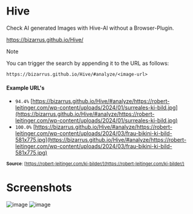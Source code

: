 # Hive
Check AI generated Images with Hive-AI without a Browser-Plugin.

https://bizarrus.github.io/Hive/

> [!NOTE]
> 
> You can trigger the search by appending it to the URL as follows:
> 
> `https://bizarrus.github.io/Hive/#analyze/<image-url>`

#### Example URL's
- `94.4%` [https://bizarrus.github.io/Hive/#analyze/https://robert-leitinger.com/wp-content/uploads/2024/01/surreales-ki-bild.jpg](https://bizarrus.github.io/Hive/#analyze/https://robert-leitinger.com/wp-content/uploads/2024/01/surreales-ki-bild.jpg)
- `100.0%` [https://bizarrus.github.io/Hive/#analyze/https://robert-leitinger.com/wp-content/uploads/2024/03/frau-bikini-ki-bild-581x775.jpg](https://bizarrus.github.io/Hive/#analyze/https://robert-leitinger.com/wp-content/uploads/2024/03/frau-bikini-ki-bild-581x775.jpg)

<small>**Source**: [https://robert-leitinger.com/ki-bilder/](https://robert-leitinger.com/ki-bilder/)</small>

# Screenshots
![image](https://github.com/user-attachments/assets/1d9456c9-8c11-48e1-a644-5dc5be1d8879)
![image](https://github.com/user-attachments/assets/6019b194-1f5c-4139-955d-bc9f380a1b5c)

